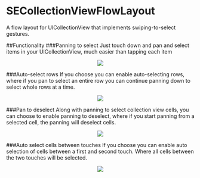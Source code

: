 SECollectionViewFlowLayout
==========================

A flow layout for UICollectionView that implements swiping-to-select gestures.

##Functionality
###Panning to select
Just touch down and pan and select items in your UICollectionView, much easier than tapping each item
<p align="center"><img src="http://i.minus.com/ihtAacZ6IYagC.gif"/></p>

###Auto-select rows
If you choose you can enable auto-selecting rows, where if you pan to select an entire row you can continue panning down to select whole rows at a time.

<p align="center"><img src="http://i.minus.com/iQps2LYtvBU85.gif"/></p>

###Pan to deselect
Along with panning to select collection view cells, you can choose to enable panning to deselect, where if you start panning from a selected cell, the panning will deselect cells.

<p align="center"><img src="http://i.minus.com/ic3fsBQ4nzrMj.gif"/></p>

###Auto select cells between touches
If you choose you can enable auto selection of cells between a first and second touch. Where all cells between the two touches will be selected.

<p align="center"><img src="http://i.minus.com/ibgqzbf5s9M4cy.gif"/></p>


